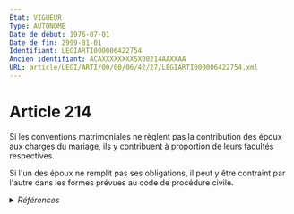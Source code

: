 ```yaml
---
État: VIGUEUR
Type: AUTONOME
Date de début: 1976-07-01
Date de fin: 2999-01-01
Identifiant: LEGIARTI000006422754
Ancien identifiant: ACAXXXXXXXX5X00214AAXXAA
URL: article/LEGI/ARTI/00/00/06/42/27/LEGIARTI000006422754.xml
---
```


<h1>Article 214</h1>

Si les conventions matrimoniales ne règlent pas la contribution des époux aux
charges du mariage, ils y contribuent à proportion de leurs facultés
respectives.<br />

Si l'un des époux ne remplit pas ses obligations, il peut y être contraint par
l'autre dans les formes prévues au code de procédure civile.


<details>
  <summary><em>Références</em></summary>

  <h2>Articles faisant référence à l'article</h2>
  
  <ul>
    <li>
      <a href="https://legal.tricoteuses.fr//redirection/LEGIARTI000006519938?vers=git&vers=legifrance">Code de l'organisation judiciaire - article R*321-14 AUTONOME MODIFIE, en vigueur du 1978-03-18 au 2003-09-15</a> CITATION source
    </li>
    <li>
      <a href="https://legal.tricoteuses.fr//redirection/LEGIARTI000006519939?vers=git&vers=legifrance">Code de l'organisation judiciaire - article R*321-14 AUTONOME MODIFIE, en vigueur du 2003-09-15 au 2005-05-14</a> CITATION source
    </li>
    <li>
      <a href="https://legal.tricoteuses.fr//redirection/LEGIARTI000037990984?vers=git&vers=legifrance">Code général des impôts - article 156 AUTONOME MODIFIE, en vigueur du 2020-01-01 au 2020-07-25</a> CITATION source
    </li>
    <li>
      <a href="https://legal.tricoteuses.fr//redirection/LEGIARTI000006302939?vers=git&vers=legifrance">Code général des impôts - article 80 quater AUTONOME MODIFIE, en vigueur du 2002-03-31 au 2005-01-01</a> CITATION source
    </li>
    <li>
      <a href="https://legal.tricoteuses.fr//redirection/LEGIARTI000018620069?vers=git&vers=legifrance">Code général des impôts - article 156 AUTONOME MODIFIE, en vigueur du 2008-04-03 au 2008-12-29</a> CITATION source
    </li>
    <li>
      <a href="https://legal.tricoteuses.fr//redirection/LEGIARTI000031818311?vers=git&vers=legifrance">Code général des impôts - article 156 AUTONOME MODIFIE, en vigueur du 2016-01-01 au 2016-06-13</a> CITATION source
    </li>
    <li>
      <a href="https://legal.tricoteuses.fr//redirection/LEGIARTI000037099849?vers=git&vers=legifrance">Code général des impôts - article 156 AUTONOME MODIFIE, en vigueur du 2018-06-23 au 2018-11-25</a> CITATION source
    </li>
    <li>
      <a href="https://legal.tricoteuses.fr//redirection/LEGIARTI000037671023?vers=git&vers=legifrance">Code général des impôts - article 156 AUTONOME MODIFIE, en vigueur du 2018-11-25 au 2019-06-08</a> CITATION source
    </li>
    <li>
      <a href="https://legal.tricoteuses.fr//redirection/LEGIARTI000038687665?vers=git&vers=legifrance">Code général des impôts - article 156 AUTONOME MODIFIE, en vigueur du 2019-06-08 au 2020-01-01</a> CITATION source
    </li>
    <li>
      <a href="https://legal.tricoteuses.fr//redirection/LEGIARTI000030700906?vers=git&vers=legifrance">Code général des impôts - article 156 AUTONOME MODIFIE, en vigueur du 2015-06-06 au 2016-01-01</a> CITATION source
    </li>
    <li>
      <a href="https://legal.tricoteuses.fr//redirection/LEGIARTI000020549334?vers=git&vers=legifrance">Code général des impôts - article 156 AUTONOME MODIFIE, en vigueur du 2009-04-10 au 2010-01-01</a> CITATION source
    </li>
    <li>
      <a href="https://legal.tricoteuses.fr//redirection/LEGIARTI000022334816?vers=git&vers=legifrance">Code général des impôts - article 156 AUTONOME MODIFIE, en vigueur du 2010-05-08 au 2011-06-12</a> CITATION source
    </li>
    <li>
      <a href="https://legal.tricoteuses.fr//redirection/LEGIARTI000022200912?vers=git&vers=legifrance">Code général des impôts - article 156 AUTONOME MODIFIE, en vigueur du 2010-05-01 au 2010-05-08</a> CITATION source
    </li>
    <li>
      <a href="https://legal.tricoteuses.fr//redirection/LEGIARTI000024188581?vers=git&vers=legifrance">Code général des impôts - article 156 AUTONOME MODIFIE, en vigueur du 2011-06-12 au 2012-01-01</a> CITATION source
    </li>
    <li>
      <a href="https://legal.tricoteuses.fr//redirection/LEGIARTI000025842418?vers=git&vers=legifrance">Code général des impôts - article 156 AUTONOME MODIFIE, en vigueur du 2012-05-07 au 2014-01-01</a> CITATION source
    </li>
    <li>
      <a href="https://legal.tricoteuses.fr//redirection/LEGIARTI000031782092?vers=git&vers=legifrance">Code général des impôts - article 156 AUTONOME MODIFIE_MORT_NE, en vigueur du 2018-01-01 au 2016-12-31</a> CITATION source
    </li>
    <li>
      <a href="https://legal.tricoteuses.fr//redirection/LEGIARTI000032701995?vers=git&vers=legifrance">Code général des impôts - article 156 AUTONOME MODIFIE, en vigueur du 2016-06-13 au 2016-12-31</a> CITATION source
    </li>
    <li>
      <a href="https://legal.tricoteuses.fr//redirection/LEGIARTI000044991810?vers=git&vers=legifrance">Code général des impôts - article 156 AUTONOME MODIFIE, en vigueur du 2022-01-01 au 2022-05-07</a> CITATION source
    </li>
    <li>
      <a href="https://legal.tricoteuses.fr//redirection/LEGIARTI000006346490?vers=git&vers=legifrance">Code des communes - article L354-10 AUTONOME ABROGE, en vigueur du 1977-03-18 au 1992-01-03</a> CITATION source
    </li>
    <li>
      <a href="https://legal.tricoteuses.fr//redirection/LEGIARTI000021664481?vers=git&vers=legifrance">Code général des impôts - article 156 AUTONOME MODIFIE, en vigueur du 2010-01-01 au 2010-05-01</a> CITATION source
    </li>
    <li>
      <a href="https://legal.tricoteuses.fr//redirection/LEGIARTI000006519921?vers=git&vers=legifrance">Code de l'organisation judiciaire - article R*321-9 AUTONOME MODIFIE, en vigueur du 1981-05-14 au 1994-02-01</a> CITATION source
    </li>
    <li>
      <a href="https://legal.tricoteuses.fr//redirection/LEGIARTI000006307920?vers=git&vers=legifrance">Code général des impôts - article 156 AUTONOME MODIFIE_MORT_NE, en vigueur du 2005-01-01 au 2004-12-31</a> CITATION source
    </li>
    <li>
      <a href="https://legal.tricoteuses.fr//redirection/LEGIARTI000006307909?vers=git&vers=legifrance">Code général des impôts - article 156 AUTONOME MODIFIE, en vigueur du 1996-05-12 au 1997-04-11</a> CITATION source
    </li>
    <li>
      <a href="https://legal.tricoteuses.fr//redirection/LEGIARTI000006307922?vers=git&vers=legifrance">Code général des impôts - article 156 AUTONOME MODIFIE, en vigueur du 2005-01-01 au 2005-08-03</a> CITATION source
    </li>
    <li>
      <a href="https://legal.tricoteuses.fr//redirection/LEGIARTI000006421188?vers=git&vers=legifrance">Code civil - article 75 AUTONOME MODIFIE, en vigueur du 2002-03-05 au 2011-05-01</a> CITATION source
    </li>
    <li>
      <a href="https://legal.tricoteuses.fr//redirection/LEGIARTI000006743216?vers=git&vers=legifrance">Code de la sécurité sociale - article L524-4 AUTONOME ABROGE, en vigueur du 2006-12-27 au 2009-06-01</a> CITATION source
    </li>
    <li>
      <a href="https://legal.tricoteuses.fr//redirection/LEGIARTI000023371272?vers=git&vers=legifrance">Code général des impôts - article 156 AUTONOME MODIFIE, en vigueur du 2012-01-01 au 2012-05-07</a> CITATION source
    </li>
    <li>
      <a href="https://legal.tricoteuses.fr//redirection/LEGIARTI000028434700?vers=git&vers=legifrance">Code général des impôts - article 156 AUTONOME MODIFIE, en vigueur du 2014-01-01 au 2014-05-30</a> CITATION source
    </li>
    <li>
      <a href="https://legal.tricoteuses.fr//redirection/LEGIARTI000029042272?vers=git&vers=legifrance">Code général des impôts - article 156 AUTONOME MODIFIE, en vigueur du 2014-05-30 au 2015-06-06</a> CITATION source
    </li>
    <li>
      <a href="https://legal.tricoteuses.fr//redirection/LEGIARTI000029042419?vers=git&vers=legifrance">Code général des impôts - article 80 quater AUTONOME MODIFIE, en vigueur du 2014-05-30 au 2018-01-01</a> CITATION source
    </li>
    <li>
      <a href="https://legal.tricoteuses.fr//redirection/LEGIARTI000025025830?vers=git&vers=legifrance">Code des procédures civiles d'exécution - article L213-1 AUTONOME MODIFIE, en vigueur du 2012-06-01 au 2017-01-01</a> CITATION source
    </li>
    <li>
      <a href="https://legal.tricoteuses.fr//redirection/LEGIARTI000006302940?vers=git&vers=legifrance">Code général des impôts - article 80 quater AUTONOME MODIFIE, en vigueur du 2005-01-01 au 2014-05-30</a> CITATION source
    </li>
    <li>
      <a href="https://legal.tricoteuses.fr//redirection/LEGIARTI000006307914?vers=git&vers=legifrance">Code général des impôts - article 156 AUTONOME MODIFIE, en vigueur du 2001-03-31 au 2001-12-29</a> CITATION source
    </li>
    <li>
      <a href="https://legal.tricoteuses.fr//redirection/LEGIARTI000042158976?vers=git&vers=legifrance">Code général des impôts - article 156 AUTONOME MODIFIE, en vigueur du 2020-07-25 au 2020-12-31</a> CITATION source
    </li>
    <li>
      <a href="https://legal.tricoteuses.fr//redirection/LEGIARTI000043615537?vers=git&vers=legifrance">Code général des impôts - article 156 AUTONOME MODIFIE, en vigueur du 2021-06-06 au 2021-06-12</a> CITATION source
    </li>
    <li>
      <a href="https://legal.tricoteuses.fr//redirection/LEGIARTI000036392429?vers=git&vers=legifrance">Code général des impôts - article 156 AUTONOME MODIFIE, en vigueur du 2018-01-01 au 2018-06-23</a> CITATION source
    </li>
    <li>
      <a href="https://legal.tricoteuses.fr//redirection/LEGIARTI000006307921?vers=git&vers=legifrance">Code général des impôts - article 156 AUTONOME MODIFIE, en vigueur du 2004-12-31 au 2005-01-01</a> CITATION source
    </li>
    <li>
      <a href="https://legal.tricoteuses.fr//redirection/LEGIARTI000006307916?vers=git&vers=legifrance">Code général des impôts - article 156 AUTONOME MODIFIE, en vigueur du 2002-03-31 au 2002-12-31</a> CITATION source
    </li>
    <li>
      <a href="https://legal.tricoteuses.fr//redirection/LEGIARTI000042907584?vers=git&vers=legifrance">Code général des impôts - article 156 AUTONOME MODIFIE, en vigueur du 2020-12-31 au 2021-06-06</a> CITATION source
    </li>
    <li>
      <a href="https://legal.tricoteuses.fr//redirection/LEGIARTI000043662638?vers=git&vers=legifrance">Code général des impôts - article 156 AUTONOME MODIFIE, en vigueur du 2021-06-12 au 2022-01-01</a> CITATION source
    </li>
    <li>
      <a href="https://legal.tricoteuses.fr//redirection/LEGIARTI000006411844?vers=git&vers=legifrance">Code de procédure civile - article 1069-3 AUTONOME ABROGE, en vigueur du 1994-02-01 au 2005-01-01</a> CITATION source
    </li>
    <li>
      <a href="https://legal.tricoteuses.fr//redirection/LEGIARTI000006412358?vers=git&vers=legifrance">Code de procédure civile - article 1282 AUTONOME ABROGE, en vigueur du 1982-01-01 au 1994-02-01</a> CITATION source
    </li>
    <li>
      <a href="https://legal.tricoteuses.fr//redirection/LEGIARTI000006307906?vers=git&vers=legifrance">Code général des impôts - article 156 AUTONOME MODIFIE, en vigueur du 1993-08-18 au 1994-09-02</a> CITATION source
    </li>
    <li>
      <a href="https://legal.tricoteuses.fr//redirection/LEGIARTI000047622626?vers=git&vers=legifrance">Code général des impôts - article 156 AUTONOME MODIFIE, en vigueur du 2023-06-03 au 2024-06-02</a> CITATION source
    </li>
    <li>
      <a href="https://legal.tricoteuses.fr//redirection/LEGIARTI000006797257?vers=git&vers=legifrance">Code de l'action sociale et des familles - article L262-35 AUTONOME MODIFIE, en vigueur du 2004-01-01 au 2005-01-01</a> CITATION source
    </li>
    <li>
      <a href="https://legal.tricoteuses.fr//redirection/LEGIARTI000006307923?vers=git&vers=legifrance">Code général des impôts - article 156 AUTONOME MODIFIE, en vigueur du 2005-08-03 au 2006-01-01</a> CITATION source
    </li>
    <li>
      <a href="https://legal.tricoteuses.fr//redirection/LEGIARTI000006307924?vers=git&vers=legifrance">Code général des impôts - article 156 AUTONOME MODIFIE_MORT_NE, en vigueur du 2006-01-01 au 2005-12-31</a> CITATION source
    </li>
    <li>
      <a href="https://legal.tricoteuses.fr//redirection/LEGIARTI000027432006?vers=git&vers=legifrance">Code civil - article 75 AUTONOME VIGUEUR, en vigueur depuis le 2013-05-19</a> CITATION source
    </li>
    <li>
      <a href="https://legal.tricoteuses.fr//redirection/LEGIARTI000006765597?vers=git&vers=legifrance">Décret n°68-382 du 5 avril 1968 portant statut de la caisse de retraites des personnels de l'Opéra national de Paris. - article 29 AUTONOME MODIFIE, en vigueur du 1968-04-30 au 1995-09-01</a> CITATION source
    </li>
    <li>
      <a href="https://legal.tricoteuses.fr//redirection/LEGIARTI000006794335?vers=git&vers=legifrance">Code des pensions militaires d'invalidité et des victimes de la guerre - article L105 AUTONOME VIGUEUR, en vigueur depuis le 2006-03-24</a> CITATION source
    </li>
    <li>
      <a href="https://legal.tricoteuses.fr//redirection/LEGIARTI000006797258?vers=git&vers=legifrance">Code de l'action sociale et des familles - article L262-35 AUTONOME MODIFIE, en vigueur du 2005-01-01 au 2006-03-24</a> CITATION source
    </li>
    <li>
      <a href="https://legal.tricoteuses.fr//redirection/LEGIARTI000044629357?vers=git&vers=legifrance">Code des procédures civiles d'exécution - article L213-1 AUTONOME VIGUEUR, en vigueur depuis le 2021-12-25</a> CITATION source
    </li>
    <li>
      <a href="https://legal.tricoteuses.fr//redirection/LEGIARTI000006743450?vers=git&vers=legifrance">Code de la sécurité sociale - article L581-3 AUTONOME VIGUEUR, en vigueur depuis le 1985-12-21</a> CITATION source
    </li>
    <li>
      <a href="https://legal.tricoteuses.fr//redirection/LEGIARTI000006750786?vers=git&vers=legifrance">Code de la sécurité sociale - article R581-9 AUTONOME VIGUEUR, en vigueur depuis le 1985-12-21</a> CITATION source
    </li>
    <li>
      <a href="https://legal.tricoteuses.fr//redirection/LEGIARTI000006797256?vers=git&vers=legifrance">Code de l'action sociale et des familles - article L262-35 AUTONOME MODIFIE, en vigueur du 2000-12-23 au 2004-01-01</a> CITATION source
    </li>
    <li>
      <a href="https://legal.tricoteuses.fr//redirection/LEGIARTI000031710971?vers=git&vers=legifrance">Code des pensions militaires d'invalidité et des victimes de la guerre - article L163-1 AUTONOME VIGUEUR, en vigueur depuis le 2017-01-01</a> CITATION source
    </li>
    <li>
      <a href="https://legal.tricoteuses.fr//redirection/LEGIARTI000006791932?vers=git&vers=legifrance">Code des pensions de retraite des marins français du commerce, de pêche ou de plaisance - article L30 AUTONOME MODIFIE, en vigueur du 1968-03-31 au 2006-03-24</a> CITATION source
    </li>
    <li>
      <a href="https://legal.tricoteuses.fr//redirection/LEGIARTI000006792005?vers=git&vers=legifrance">Code des pensions de retraite des marins français du commerce, de pêche ou de plaisance - article R21 AUTONOME MODIFIE, en vigueur du 1968-03-31 au 2006-03-24</a> CITATION source
    </li>
    <li>
      <a href="https://legal.tricoteuses.fr//redirection/LEGIARTI000006792006?vers=git&vers=legifrance">Code des pensions de retraite des marins français du commerce, de pêche ou de plaisance - article R21 AUTONOME VIGUEUR, en vigueur depuis le 2006-03-24</a> CITATION source
    </li>
    <li>
      <a href="https://legal.tricoteuses.fr//redirection/LEGIARTI000006791933?vers=git&vers=legifrance">Code des pensions de retraite des marins français du commerce, de pêche ou de plaisance - article L30 AUTONOME ABROGE, en vigueur du 2006-03-24 au 2010-12-01</a> CITATION source
    </li>
    <li>
      <a href="https://legal.tricoteuses.fr//redirection/LEGIARTI000006756850?vers=git&vers=legifrance">Loi n° 73-5 du 2 janvier 1973 relative au paiement direct de la pension alimentaire. - article 1 AUTONOME ABROGE, en vigueur du 1975-07-12 au 2012-06-01</a> CITATION source
    </li>
    <li>
      <a href="https://legal.tricoteuses.fr//redirection/LEGIARTI000033817785?vers=git&vers=legifrance">Code général des impôts - article 80 quater AUTONOME MODIFIE, en vigueur du 2018-01-01 au 2020-12-31</a> CITATION source
    </li>
    <li>
      <a href="https://legal.tricoteuses.fr//redirection/LEGIARTI000033844126?vers=git&vers=legifrance">Code général des impôts - article 156 AUTONOME MODIFIE, en vigueur du 2018-01-01 au 2018-01-01</a> CITATION source
    </li>
    <li>
      <a href="https://legal.tricoteuses.fr//redirection/LEGIARTI000034597182?vers=git&vers=legifrance">Code général des impôts - article 156 AUTONOME MODIFIE, en vigueur du 2017-05-05 au 2018-01-01</a> CITATION source
    </li>
    <li>
      <a href="https://legal.tricoteuses.fr//redirection/LEGIARTI000041398600?vers=git&vers=legifrance">Code des procédures civiles d'exécution - article L161-3 AUTONOME VIGUEUR, en vigueur depuis le 2019-12-28</a> CITATION source
    </li>
    <li>
      <a href="https://legal.tricoteuses.fr//redirection/LEGIARTI000006794334?vers=git&vers=legifrance">Code des pensions militaires d'invalidité et des victimes de la guerre - article L105 AUTONOME MODIFIE, en vigueur du 1963-02-24 au 2006-03-24</a> CITATION source
    </li>
    <li>
      <a href="https://legal.tricoteuses.fr//redirection/LEGIARTI000025025787?vers=git&vers=legifrance">Code des procédures civiles d'exécution - article L161-3 AUTONOME VIGUEUR, en vigueur depuis le 2012-06-01</a> CITATION source
    </li>
    <li>
      <a href="https://legal.tricoteuses.fr//redirection/LEGIARTI000041398594?vers=git&vers=legifrance">Code des procédures civiles d'exécution - article L213-1 AUTONOME MODIFIE, en vigueur du 2019-12-28 au 2021-12-25</a> CITATION source
    </li>
    <li>
      <a href="https://legal.tricoteuses.fr//redirection/LEGIARTI000006758821?vers=git&vers=legifrance">Loi du 14 juillet 1908 concernant les pensions sur la caisse des invalides de la marine. - article 26 AUTONOME ABROGE, en vigueur du 1930-01-03 au 2010-12-01</a> CITATION source
    </li>
    <li>
      <a href="https://legal.tricoteuses.fr//redirection/LEGIARTI000006302938?vers=git&vers=legifrance">Code général des impôts - article 80 quater AUTONOME MODIFIE, en vigueur du 2001-03-31 au 2001-12-29</a> CITATION source
    </li>
    <li>
      <a href="https://legal.tricoteuses.fr//redirection/LEGIARTI000033460806?vers=git&vers=legifrance">Code des procédures civiles d'exécution - article L213-1 AUTONOME MODIFIE, en vigueur du 2017-01-01 au 2019-12-28</a> CITATION source
    </li>
    <li>
      <a href="https://legal.tricoteuses.fr//redirection/LEGIARTI000006286363?vers=git&vers=legifrance">Décret n°73-216 du 1 mars 1973 pris pour l'application de la loi n° 73-5 du 2 janvier 1973 relative au paiement direct de la pension alimentaire. - article 8 AUTONOME ABROGE, en vigueur du 1976-01-01 au 2012-06-01</a> CITATION source
    </li>
    <li>
      <a href="https://legal.tricoteuses.fr//redirection/LEGIARTI000045765665?vers=git&vers=legifrance">Code général des impôts - article 156 AUTONOME MODIFIE, en vigueur du 2022-05-07 au 2022-12-03</a> CITATION source
    </li>
    <li>
      <a href="https://legal.tricoteuses.fr//redirection/LEGIARTI000046673952?vers=git&vers=legifrance">Code général des impôts - article 156 AUTONOME MODIFIE, en vigueur du 2022-12-03 au 2023-06-03</a> CITATION source
    </li>
    <li>
      <a href="https://legal.tricoteuses.fr//redirection/LEGIARTI000006307905?vers=git&vers=legifrance">Code général des impôts - article 156 AUTONOME MODIFIE, en vigueur du 1992-07-04 au 1993-08-18</a> CITATION source
    </li>
    <li>
      <a href="https://legal.tricoteuses.fr//redirection/LEGIARTI000006421187?vers=git&vers=legifrance">Code civil - article 75 AUTONOME MODIFIE, en vigueur du 1966-06-10 au 2002-03-05</a> CITATION source
    </li>
    <li>
      <a href="https://legal.tricoteuses.fr//redirection/LEGIARTI000020058591?vers=git&vers=legifrance">Code général des impôts - article 156 AUTONOME MODIFIE, en vigueur du 2009-01-01 au 2009-04-10</a> CITATION source
    </li>
    <li>
      <a href="https://legal.tricoteuses.fr//redirection/LEGIARTI000006756849?vers=git&vers=legifrance">Loi n° 84-1171 du 22 décembre 1984 relative à l'intervention des organismes débiteurs des prestations familiales pour le recouvrement des créances alimentaires impayées. - article 9 AUTONOME VIGUEUR, en vigueur depuis le 1984-12-27</a> CITATION source
    </li>
    <li>
      <a href="https://legal.tricoteuses.fr//redirection/LEGIARTI000006756359?vers=git&vers=legifrance">Loi n°88-1088 du 1 décembre 1988 relative au revenu minimum d'insertion. - article 23 AUTONOME ABROGE, en vigueur du 1988-12-03 au 2000-12-23</a> CITATION source
    </li>
    <li>
      <a href="https://legal.tricoteuses.fr//redirection/LEGIARTI000006307908?vers=git&vers=legifrance">Code général des impôts - article 156 AUTONOME MODIFIE, en vigueur du 1995-10-27 au 1996-05-12</a> CITATION source
    </li>
    <li>
      <a href="https://legal.tricoteuses.fr//redirection/LEGIARTI000006879007?vers=git&vers=legifrance">Loi du 30 mars 1928 relative au statut du personnel navigant de l'aéronautique - article 2 septies AUTONOME VIGUEUR, en vigueur depuis le 2006-03-24</a> CITATION source
    </li>
    <li>
      <a href="https://legal.tricoteuses.fr//redirection/LEGIARTI000006755989?vers=git&vers=legifrance">Loi n° 75-618 du 11 juillet 1975 RELATIVE AU RECOUVREMENT PUBLIC DES PENSIONS ALIMENTAIRES - article 15 AUTONOME VIGUEUR, en vigueur depuis le 1976-01-01</a> CITATION source
    </li>
    <li>
      <a href="https://legal.tricoteuses.fr//redirection/LEGIARTI000006765469?vers=git&vers=legifrance">Décret n°68-960 du 11 octobre 1968 MODIFIANT LE STATUT DE LA CAISSE DE RETRAITES DU PERSONNEL DE LA COMEDIE-FRANCAISE - article 27 AUTONOME MODIFIE, en vigueur du 1968-11-07 au 2006-03-24</a> CITATION source
    </li>
    <li>
      <a href="https://legal.tricoteuses.fr//redirection/LEGIARTI000006879006?vers=git&vers=legifrance">Loi du 30 mars 1928 relative au statut du personnel navigant de l'aéronautique - article 2 septies AUTONOME MODIFIE, en vigueur du 1952-07-25 au 2006-03-24</a> CITATION source
    </li>
    <li>
      <a href="https://legal.tricoteuses.fr//redirection/LEGIARTI000006768582?vers=git&vers=legifrance">Décret n°85-560 du 30 mai 1985 portant application des dispositions législatives relatives à l'allocation de soutien familial et à l'intervention des organismes débiteurs de prestations familiales pour le recouvrement des créances alimentaires impayées. - article 18 AUTONOME ABROGE, en vigueur du 1985-05-31 au 1985-12-21</a> CITATION source
    </li>
    <li>
      <a href="https://legal.tricoteuses.fr//redirection/LEGIARTI000006351743?vers=git&vers=legifrance">Décret n°49-1416 du 5 octobre 1949 portant règlement d'administration publique pour l'application de l'article 3 de l'ordonnance n° 45-993 du 17 mai 1945 *caisse nationale de retraites* - article 48 AUTONOME ABROGE, en vigueur du 1949-10-14 au 1964-12-01</a> CITATION source
    </li>
    <li>
      <a href="https://legal.tricoteuses.fr//redirection/LEGIARTI000006765598?vers=git&vers=legifrance">Décret n°68-382 du 5 avril 1968 portant statut de la caisse de retraites des personnels de l'Opéra national de Paris. - article 29 AUTONOME MODIFIE, en vigueur du 1995-09-01 au 2006-03-24</a> CITATION source
    </li>
    <li>
      <a href="https://legal.tricoteuses.fr//redirection/LEGIARTI000006272712?vers=git&vers=legifrance">Loi n°65-570 du 13 juillet 1965 PORTANT REFORME DES REGIMES MATRIMONIAUX - article 1 ENTIEREMENT_MODIF</a> MODIFICATION cible
    </li>
    <li>
      <a href="https://legal.tricoteuses.fr//redirection/LEGIARTI000006307904?vers=git&vers=legifrance">Code général des impôts - article 156 AUTONOME MODIFIE, en vigueur du 1991-06-24 au 1992-07-04</a> CITATION source
    </li>
    <li>
      <a href="https://legal.tricoteuses.fr//redirection/LEGIARTI000006286349?vers=git&vers=legifrance">Décret n°75-1339 du 31 décembre 1975 relatif aux modalités d'application de la loi n° 75-618 du 11 juillet 1975 relative au recouvrement public des pensions alimentaires. - article 22 AUTONOME VIGUEUR, en vigueur depuis le 1976-01-01</a> CITATION source
    </li>
    <li>
      <a href="https://legal.tricoteuses.fr//redirection/LEGIARTI000006307915?vers=git&vers=legifrance">Code général des impôts - article 156 AUTONOME MODIFIE, en vigueur du 2001-12-29 au 2002-03-05</a> CITATION source
    </li>
    <li>
      <a href="https://legal.tricoteuses.fr//redirection/LEGIARTI000006307910?vers=git&vers=legifrance">Code général des impôts - article 156 AUTONOME MODIFIE, en vigueur du 1997-04-11 au 1999-03-31</a> CITATION source
    </li>
    <li>
      <a href="https://legal.tricoteuses.fr//redirection/LEGIARTI000006797259?vers=git&vers=legifrance">Code de l'action sociale et des familles - article L262-35 AUTONOME MODIFIE, en vigueur du 2006-03-24 au 2009-06-01</a> CITATION source
    </li>
    <li>
      <a href="https://legal.tricoteuses.fr//redirection/LEGIARTI000006307919?vers=git&vers=legifrance">Code général des impôts - article 156 AUTONOME MODIFIE, en vigueur du 2003-12-31 au 2005-01-01</a> CITATION source
    </li>
    <li>
      <a href="https://legal.tricoteuses.fr//redirection/LEGIARTI000006307918?vers=git&vers=legifrance">Code général des impôts - article 156 AUTONOME MODIFIE, en vigueur du 2003-08-31 au 2003-12-31</a> CITATION source
    </li>
    <li>
      <a href="https://legal.tricoteuses.fr//redirection/LEGIARTI000006302937?vers=git&vers=legifrance">Code général des impôts - article 80 quater AUTONOME MODIFIE, en vigueur du 1990-12-30 au 2001-03-31</a> CITATION source
    </li>
    <li>
      <a href="https://legal.tricoteuses.fr//redirection/LEGIARTI000020038469?vers=git&vers=legifrance">Code général des impôts - article 156 AUTONOME MODIFIE, en vigueur du 2008-12-29 au 2009-01-01</a> CITATION source
    </li>
    <li>
      <a href="https://legal.tricoteuses.fr//redirection/LEGIARTI000006307925?vers=git&vers=legifrance">Code général des impôts - article 156 AUTONOME MODIFIE, en vigueur du 2005-12-31 au 2006-12-31</a> CITATION source
    </li>
    <li>
      <a href="https://legal.tricoteuses.fr//redirection/LEGIARTI000042907576?vers=git&vers=legifrance">Code général des impôts - article 80 quater AUTONOME VIGUEUR, en vigueur depuis le 2020-12-31</a> CITATION source
    </li>
    <li>
      <a href="https://legal.tricoteuses.fr//redirection/LEGIARTI000006307911?vers=git&vers=legifrance">Code général des impôts - article 156 AUTONOME MODIFIE, en vigueur du 1999-03-31 au 2000-07-01</a> CITATION source
    </li>
    <li>
      <a href="https://legal.tricoteuses.fr//redirection/LEGIARTI000006440765?vers=git&vers=legifrance">Code civil - article 1537 AUTONOME VIGUEUR, en vigueur depuis le 1966-02-01</a> CITATION source
    </li>
    <li>
      <a href="https://legal.tricoteuses.fr//redirection/LEGIARTI000033809215?vers=git&vers=legifrance">Code général des impôts - article 156 AUTONOME MODIFIE, en vigueur du 2016-12-31 au 2017-05-05</a> CITATION source
    </li>
    <li>
      <a href="https://legal.tricoteuses.fr//redirection/LEGIARTI000006307907?vers=git&vers=legifrance">Code général des impôts - article 156 AUTONOME MODIFIE, en vigueur du 1994-09-02 au 1995-10-27</a> CITATION source
    </li>
    <li>
      <a href="https://legal.tricoteuses.fr//redirection/LEGIARTI000022435081?vers=git&vers=legifrance">Code civil - article 75 AUTONOME MODIFIE, en vigueur du 2011-05-01 au 2013-05-19</a> CITATION source
    </li>
    <li>
      <a href="https://legal.tricoteuses.fr//redirection/LEGIARTI000006307913?vers=git&vers=legifrance">Code général des impôts - article 156 AUTONOME MODIFIE, en vigueur du 2000-12-31 au 2001-03-31</a> CITATION source
    </li>
    <li>
      <a href="https://legal.tricoteuses.fr//redirection/LEGIARTI000006307917?vers=git&vers=legifrance">Code général des impôts - article 156 AUTONOME MODIFIE, en vigueur du 2003-01-01 au 2004-01-01</a> CITATION source
    </li>
    <li>
      <a href="https://legal.tricoteuses.fr//redirection/LEGIARTI000006307912?vers=git&vers=legifrance">Code général des impôts - article 156 AUTONOME MODIFIE, en vigueur du 2000-07-01 au 2000-12-31</a> CITATION source
    </li>
    <li>
      <a href="https://legal.tricoteuses.fr//redirection/LEGIARTI000006410721?vers=git&vers=legifrance">Code de procédure civile - article 465-1 AUTONOME VIGUEUR, en vigueur depuis le 1986-01-01</a> CITATION source
    </li>
  </ul>
  
  <h2>Références faites par l'article</h2>
  
  <ul>
    <li>
      1908-07-14 CITATION cible <a href="https://legal.tricoteuses.fr//redirection/LEGIARTI000006758821?vers=git&vers=legifrance">Loi du 14 juillet 1908 concernant les pensions sur la caisse des invalides de la marine. - article 26 AUTONOME ABROGE, en vigueur du 1930-01-03 au 2010-12-01</a>
    </li>
    <li>
      1928-03-30 CITATION cible <a href="https://legal.tricoteuses.fr//redirection/LEGIARTI000006879007?vers=git&vers=legifrance">Loi du 30 mars 1928 relative au statut du personnel navigant de l'aéronautique - article 2 septies AUTONOME VIGUEUR, en vigueur depuis le 2006-03-24</a>
    </li>
    <li>
      1949-10-05 CITATION cible <a href="https://legal.tricoteuses.fr//redirection/LEGIARTI000006351743?vers=git&vers=legifrance">Décret n°49-1416 du 5 octobre 1949 portant règlement d'administration publique pour l'application de l'article 3 de l'ordonnance n° 45-993 du 17 mai 1945 *caisse nationale de retraites* - article 48 AUTONOME ABROGE, en vigueur du 1949-10-14 au 1964-12-01</a>
    </li>
    <li>
      1965-07-13 MODIFICATION source <a href="https://legal.tricoteuses.fr//redirection/LEGIARTI000006272712?vers=git&vers=legifrance">Loi n°65-570 du 13 juillet 1965 PORTANT REFORME DES REGIMES MATRIMONIAUX - article 1 ENTIEREMENT_MODIF</a>
    </li>
    <li>
      1965-07-13 SPEC_APPLI source <a href="https://legal.tricoteuses.fr//redirection/JORFARTI000001867887?vers=git&vers=legifrance">Loi n°65-570 du 13 juillet 1965 PORTANT REFORME DES REGIMES MATRIMONIAUX - article</a>
    </li>
    <li>
      1968-04-05 CITATION cible <a href="https://legal.tricoteuses.fr//redirection/LEGIARTI000006765598?vers=git&vers=legifrance">Décret n°68-382 du 5 avril 1968 portant statut de la caisse de retraites des personnels de l'Opéra national de Paris. - article 29 AUTONOME MODIFIE, en vigueur du 1995-09-01 au 2006-03-24</a>
    </li>
    <li>
      1968-10-11 CITATION cible <a href="https://legal.tricoteuses.fr//redirection/LEGIARTI000006765469?vers=git&vers=legifrance">Décret n°68-960 du 11 octobre 1968 MODIFIANT LE STATUT DE LA CAISSE DE RETRAITES DU PERSONNEL DE LA COMEDIE-FRANCAISE - article 27 AUTONOME MODIFIE, en vigueur du 1968-11-07 au 2006-03-24</a>
    </li>
    <li>
      1973-01-02 CITATION cible <a href="https://legal.tricoteuses.fr//redirection/LEGIARTI000006756850?vers=git&vers=legifrance">Loi n° 73-5 du 2 janvier 1973 relative au paiement direct de la pension alimentaire. - article 1 AUTONOME ABROGE, en vigueur du 1975-07-12 au 2012-06-01</a>
    </li>
    <li>
      1973-03-01 CITATION cible <a href="https://legal.tricoteuses.fr//redirection/LEGIARTI000006286363?vers=git&vers=legifrance">Décret n°73-216 du 1 mars 1973 pris pour l'application de la loi n° 73-5 du 2 janvier 1973 relative au paiement direct de la pension alimentaire. - article 8 AUTONOME ABROGE, en vigueur du 1976-01-01 au 2012-06-01</a>
    </li>
    <li>
      1975-07-11 CITATION cible <a href="https://legal.tricoteuses.fr//redirection/LEGIARTI000006755989?vers=git&vers=legifrance">Loi n° 75-618 du 11 juillet 1975 RELATIVE AU RECOUVREMENT PUBLIC DES PENSIONS ALIMENTAIRES - article 15 AUTONOME VIGUEUR, en vigueur depuis le 1976-01-01</a>
    </li>
    <li>
      1975-12-31 CITATION cible <a href="https://legal.tricoteuses.fr//redirection/LEGIARTI000006286349?vers=git&vers=legifrance">Décret n°75-1339 du 31 décembre 1975 relatif aux modalités d'application de la loi n° 75-618 du 11 juillet 1975 relative au recouvrement public des pensions alimentaires. - article 22 AUTONOME VIGUEUR, en vigueur depuis le 1976-01-01</a>
    </li>
    <li>
      1984-12-22 CITATION cible <a href="https://legal.tricoteuses.fr//redirection/LEGIARTI000006756849?vers=git&vers=legifrance">Loi n° 84-1171 du 22 décembre 1984 relative à l'intervention des organismes débiteurs des prestations familiales pour le recouvrement des créances alimentaires impayées. - article 9 AUTONOME VIGUEUR, en vigueur depuis le 1984-12-27</a>
    </li>
    <li>
      1985-05-30 CITATION cible <a href="https://legal.tricoteuses.fr//redirection/LEGIARTI000006768582?vers=git&vers=legifrance">Décret n°85-560 du 30 mai 1985 portant application des dispositions législatives relatives à l'allocation de soutien familial et à l'intervention des organismes débiteurs de prestations familiales pour le recouvrement des créances alimentaires impayées. - article 18 AUTONOME ABROGE, en vigueur du 1985-05-31 au 1985-12-21</a>
    </li>
    <li>
      1988-12-01 CITATION cible <a href="https://legal.tricoteuses.fr//redirection/LEGIARTI000006756359?vers=git&vers=legifrance">Loi n°88-1088 du 1 décembre 1988 relative au revenu minimum d'insertion. - article 23 AUTONOME ABROGE, en vigueur du 1988-12-03 au 2000-12-23</a>
    </li>
    <li>
      2999-01-01 CITATION cible <a href="https://legal.tricoteuses.fr//redirection/LEGIARTI000006519939?vers=git&vers=legifrance">Code de l'organisation judiciaire - article R*321-14 AUTONOME MODIFIE, en vigueur du 2003-09-15 au 2005-05-14</a>
    </li>
    <li>
      2999-01-01 CITATION cible <a href="https://legal.tricoteuses.fr//redirection/LEGIARTI000006519921?vers=git&vers=legifrance">Code de l'organisation judiciaire - article R*321-9 AUTONOME MODIFIE, en vigueur du 1981-05-14 au 1994-02-01</a>
    </li>
    <li>
      2999-01-01 CITATION cible <a href="https://legal.tricoteuses.fr//redirection/LEGIARTI000006346490?vers=git&vers=legifrance">Code des communes - article L354-10 AUTONOME ABROGE, en vigueur du 1977-03-18 au 1992-01-03</a>
    </li>
    <li>
      2999-01-01 CITATION cible <a href="https://legal.tricoteuses.fr//redirection/LEGIARTI000006440765?vers=git&vers=legifrance">Code civil - article 1537 AUTONOME VIGUEUR, en vigueur depuis le 1966-02-01</a>
    </li>
    <li>
      2999-01-01 CITATION cible <a href="https://legal.tricoteuses.fr//redirection/LEGIARTI000027432006?vers=git&vers=legifrance">Code civil - article 75 AUTONOME VIGUEUR, en vigueur depuis le 2013-05-19</a>
    </li>
    <li>
      2999-01-01 CITATION cible <a href="https://legal.tricoteuses.fr//redirection/LEGIARTI000006797259?vers=git&vers=legifrance">Code de l'action sociale et des familles - article L262-35 AUTONOME MODIFIE, en vigueur du 2006-03-24 au 2009-06-01</a>
    </li>
    <li>
      2999-01-01 CITATION cible <a href="https://legal.tricoteuses.fr//redirection/LEGIARTI000006743216?vers=git&vers=legifrance">Code de la sécurité sociale - article L524-4 AUTONOME ABROGE, en vigueur du 2006-12-27 au 2009-06-01</a>
    </li>
    <li>
      2999-01-01 CITATION cible <a href="https://legal.tricoteuses.fr//redirection/LEGIARTI000006743450?vers=git&vers=legifrance">Code de la sécurité sociale - article L581-3 AUTONOME VIGUEUR, en vigueur depuis le 1985-12-21</a>
    </li>
    <li>
      2999-01-01 CITATION cible <a href="https://legal.tricoteuses.fr//redirection/LEGIARTI000006750786?vers=git&vers=legifrance">Code de la sécurité sociale - article R581-9 AUTONOME VIGUEUR, en vigueur depuis le 1985-12-21</a>
    </li>
    <li>
      2999-01-01 CITATION cible <a href="https://legal.tricoteuses.fr//redirection/LEGIARTI000006410721?vers=git&vers=legifrance">Code de procédure civile - article 465-1 AUTONOME VIGUEUR, en vigueur depuis le 1986-01-01</a>
    </li>
    <li>
      2999-01-01 CITATION cible <a href="https://legal.tricoteuses.fr//redirection/LEGIARTI000006791933?vers=git&vers=legifrance">Code des pensions de retraite des marins français du commerce, de pêche ou de plaisance - article L30 AUTONOME ABROGE, en vigueur du 2006-03-24 au 2010-12-01</a>
    </li>
    <li>
      2999-01-01 CITATION cible <a href="https://legal.tricoteuses.fr//redirection/LEGIARTI000006792006?vers=git&vers=legifrance">Code des pensions de retraite des marins français du commerce, de pêche ou de plaisance - article R21 AUTONOME VIGUEUR, en vigueur depuis le 2006-03-24</a>
    </li>
    <li>
      2999-01-01 CITATION cible <a href="https://legal.tricoteuses.fr//redirection/LEGIARTI000031710971?vers=git&vers=legifrance">Code des pensions militaires d'invalidité et des victimes de la guerre - article L163-1 AUTONOME VIGUEUR, en vigueur depuis le 2017-01-01</a>
    </li>
    <li>
      2999-01-01 CITATION cible <a href="https://legal.tricoteuses.fr//redirection/LEGIARTI000006794335?vers=git&vers=legifrance">Code des pensions militaires d'invalidité et des victimes de la guerre - article L105 AUTONOME VIGUEUR, en vigueur depuis le 2006-03-24</a>
    </li>
    <li>
      2999-01-01 CITATION cible <a href="https://legal.tricoteuses.fr//redirection/LEGIARTI000041398600?vers=git&vers=legifrance">Code des procédures civiles d'exécution - article L161-3 AUTONOME VIGUEUR, en vigueur depuis le 2019-12-28</a>
    </li>
    <li>
      2999-01-01 CITATION cible <a href="https://legal.tricoteuses.fr//redirection/LEGIARTI000044629357?vers=git&vers=legifrance">Code des procédures civiles d'exécution - article L213-1 AUTONOME VIGUEUR, en vigueur depuis le 2021-12-25</a>
    </li>
    <li>
      2999-01-01 CITATION cible <a href="https://legal.tricoteuses.fr//redirection/LEGIARTI000050079659?vers=git&vers=legifrance">Code général des impôts - article 156 AUTONOME VIGUEUR, en vigueur depuis le 2024-08-08</a>
    </li>
    <li>
      2999-01-01 CITATION cible <a href="https://legal.tricoteuses.fr//redirection/LEGIARTI000042907576?vers=git&vers=legifrance">Code général des impôts - article 80 quater AUTONOME VIGUEUR, en vigueur depuis le 2020-12-31</a>
    </li>
    <li>
      CODIFICATION source Loi 1803-03-14
    </li>
    <li>
      CREATION source Loi 1803-03-17 promulguée le 27 mars 1803
    </li>
    <li>
      2999-01-01 CITATION cible <a href="https://legal.tricoteuses.fr//redirection/LEGIARTI000006411844?vers=git&vers=legifrance">Code de procédure civile - article 1069-3 AUTONOME ABROGE, en vigueur du 1994-02-01 au 2005-01-01</a>
    </li>
    <li>
      2999-01-01 CITATION cible <a href="https://legal.tricoteuses.fr//redirection/LEGIARTI000006412358?vers=git&vers=legifrance">Code de procédure civile - article 1282 AUTONOME ABROGE, en vigueur du 1982-01-01 au 1994-02-01</a>
    </li>
  </ul>
</details>

